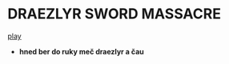 # DRAEZLYR SWORD MASSACRE
[play](https://deesdav.github.io/draezlyr/)
<br>
<b><ul><li>hned ber do ruky meč draezlyr a čau</li></ul></b>

